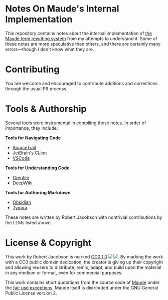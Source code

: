 # Notes On Maude's Internal Implementation

This repository contains notes about the internal implementation of [the Maude term rewriting system](https://maude.cs.illinois.edu/wiki/The_Maude_System) from my attempts to understand it. Some of these notes are more speculative than others, and there are certainly many errors—though I don't know what they are.

# Contributing

You are welcome and encouraged to contribute additions and corrections through the usual PR process.

# Tools & Authorship

Several tools were instrumental in compiling these notes. In order of importance, they include:

**Tools for Navigating Code**

- [SourceTrail](https://github.com/petermost/Sourcetrail)
- [JetBrain's CLion](https://www.jetbrains.com/clion/)
- [VSCode](https://code.visualstudio.com/)

**Tools for Understanding Code**

- [Greptile](https://www.greptile.com/)
- [DeepWiki](https://deepwiki.com/)

**Tools for Authoring Markdown**

- [Obsidian](https://obsidian.md/)
- [Typora](https://typora.io/)

These notes are written by Robert Jacobson with nontrivial contributions by the LLMs listed above.

# License & Copyright

This work by Robert Jacobson is marked <a href="https://creativecommons.org/publicdomain/zero/1.0/">CC0 1.0</a><img src="https://mirrors.creativecommons.org/presskit/icons/cc.svg" style="max-width: 1em;max-height:1em;margin-left: .2em;"><img src="https://mirrors.creativecommons.org/presskit/icons/zero.svg" style="max-width: 1em;max-height:1em;margin-left: .2em;">. By marking the work with a CC0 public domain dedication, the creator is giving up their copyright and allowing reusers to distribute, remix, adapt, and build upon the material in any medium or format, even for commercial purposes.

This work contains short quotations from the source code of [Maude](https://maude.cs.illinois.edu/wiki/The_Maude_System) under the [fair use exceptions](https://en.wikipedia.org/wiki/Fair_use#U.S._fair_use_factors). Maude itself is distributed under the GNU General Public License version 2.
